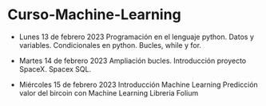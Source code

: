 # Curso-Machine-Learning

* Lunes 13 de febrero 2023
Programación en el lenguaje python. 
Datos y variables.
Condicionales en python.
Bucles, while y for.

* Martes 14 de febrero 2023
Ampliación bucles.
Introducción proyecto SpaceX.
Spacex SQL.

* Miércoles 15 de febrero 2023
Introducción Machine Learning
Predicción valor del bircoin con Machine Learning
Libreria Folium
